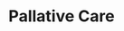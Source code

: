 --- 
layout: module
title: Pallative Care
permalink: "/modules/pallative-care/"
background: pallative.jpeg

objectives:
  - objective: Learners will examine psychosocial and spiritual stressors experienced by clients with life limiting illness and their caregivers
    application: Works collaboratively with clients/caregivers and interdisciplinary team to holistically assess / plan / monitor a wide variety of health challenges in the home/community setting under a “Home is Best” philosophy

  - objective: Learners will identify some common life limiting illnesses and their impacts on clients
    application: Ask questions from a motivational interviewing perspective
    
  - objective: Learners will list potential resources for clients with life limiting illness and their caregivers
    application: Examines own values/beliefs related to quality of life and client autonomy in home/community settings

  - objective: Learners will identify potential assessments and care needs for clients with life limiting illness and their caregivers
    application: Develops mutually agreed upon care plans with associated interventions that are clients specific and individualized.

cases:
  - name: May
    image: MargaretPortrait2.jpeg
    url: may
  - name: Franny
    image: FrannyPortrait.jpeg
    url: franny
  - name: Luigi
    image: LuigiPortrait.jpeg
    url: luigi
  - name: Agit
    image: AjitPortrait.jpeg
    url: agit

---